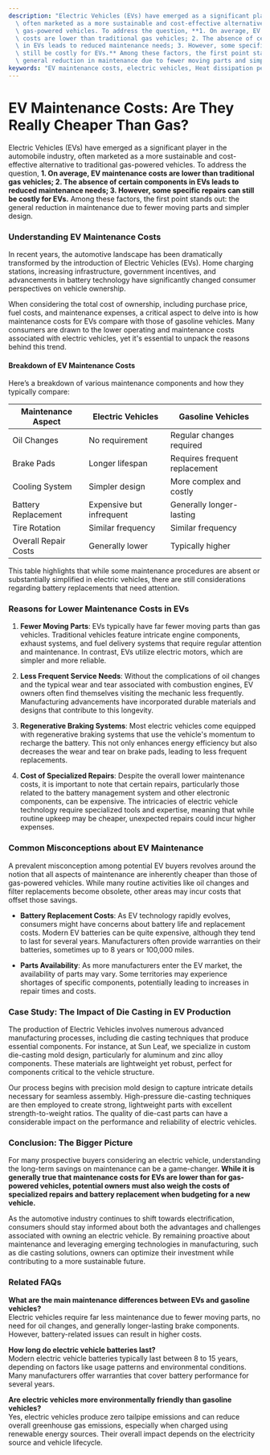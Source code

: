 ```yaml
---
description: "Electric Vehicles (EVs) have emerged as a significant player in the automobile industry,\
  \ often marketed as a more sustainable and cost-effective alternative to traditional\
  \ gas-powered vehicles. To address the question, **1. On average, EV maintenance\
  \ costs are lower than traditional gas vehicles; 2. The absence of certain components\
  \ in EVs leads to reduced maintenance needs; 3. However, some specific repairs can\
  \ still be costly for EVs.** Among these factors, the first point stands out: the\
  \ general reduction in maintenance due to fewer moving parts and simpler design."
keywords: "EV maintenance costs, electric vehicles, Heat dissipation performance, Die-cast aluminum"
---
```

# EV Maintenance Costs: Are They Really Cheaper Than Gas?

Electric Vehicles (EVs) have emerged as a significant player in the automobile industry, often marketed as a more sustainable and cost-effective alternative to traditional gas-powered vehicles. To address the question, **1. On average, EV maintenance costs are lower than traditional gas vehicles; 2. The absence of certain components in EVs leads to reduced maintenance needs; 3. However, some specific repairs can still be costly for EVs.** Among these factors, the first point stands out: the general reduction in maintenance due to fewer moving parts and simpler design.

### Understanding EV Maintenance Costs

In recent years, the automotive landscape has been dramatically transformed by the introduction of Electric Vehicles (EVs). Home charging stations, increasing infrastructure, government incentives, and advancements in battery technology have significantly changed consumer perspectives on vehicle ownership. 

When considering the total cost of ownership, including purchase price, fuel costs, and maintenance expenses, a critical aspect to delve into is how maintenance costs for EVs compare with those of gasoline vehicles. Many consumers are drawn to the lower operating and maintenance costs associated with electric vehicles, yet it's essential to unpack the reasons behind this trend.

#### Breakdown of EV Maintenance Costs

Here’s a breakdown of various maintenance components and how they typically compare:

| Maintenance Aspect        | Electric Vehicles           | Gasoline Vehicles          |
|--------------------------|-----------------------------|-----------------------------|
| Oil Changes              | No requirement              | Regular changes required   |
| Brake Pads               | Longer lifespan             | Requires frequent replacement |
| Cooling System           | Simpler design              | More complex and costly    |
| Battery Replacement      | Expensive but infrequent    | Generally longer-lasting    |
| Tire Rotation            | Similar frequency           | Similar frequency           |
| Overall Repair Costs     | Generally lower             | Typically higher           |

This table highlights that while some maintenance procedures are absent or substantially simplified in electric vehicles, there are still considerations regarding battery replacements that need attention. 

### Reasons for Lower Maintenance Costs in EVs

1. **Fewer Moving Parts**: EVs typically have far fewer moving parts than gas vehicles. Traditional vehicles feature intricate engine components, exhaust systems, and fuel delivery systems that require regular attention and maintenance. In contrast, EVs utilize electric motors, which are simpler and more reliable.

2. **Less Frequent Service Needs**: Without the complications of oil changes and the typical wear and tear associated with combustion engines, EV owners often find themselves visiting the mechanic less frequently. Manufacturing advancements have incorporated durable materials and designs that contribute to this longevity.

3. **Regenerative Braking Systems**: Most electric vehicles come equipped with regenerative braking systems that use the vehicle's momentum to recharge the battery. This not only enhances energy efficiency but also decreases the wear and tear on brake pads, leading to less frequent replacements.

4. **Cost of Specialized Repairs**: Despite the overall lower maintenance costs, it is important to note that certain repairs, particularly those related to the battery management system and other electronic components, can be expensive. The intricacies of electric vehicle technology require specialized tools and expertise, meaning that while routine upkeep may be cheaper, unexpected repairs could incur higher expenses.

### Common Misconceptions about EV Maintenance

A prevalent misconception among potential EV buyers revolves around the notion that all aspects of maintenance are inherently cheaper than those of gas-powered vehicles. While many routine activities like oil changes and filter replacements become obsolete, other areas may incur costs that offset those savings.

- **Battery Replacement Costs**: As EV technology rapidly evolves, consumers might have concerns about battery life and replacement costs. Modern EV batteries can be quite expensive, although they tend to last for several years. Manufacturers often provide warranties on their batteries, sometimes up to 8 years or 100,000 miles.

- **Parts Availability**: As more manufacturers enter the EV market, the availability of parts may vary. Some territories may experience shortages of specific components, potentially leading to increases in repair times and costs.

### Case Study: The Impact of Die Casting in EV Production

The production of Electric Vehicles involves numerous advanced manufacturing processes, including die casting techniques that produce essential components. For instance, at Sun Leaf, we specialize in custom die-casting mold design, particularly for aluminum and zinc alloy components. These materials are lightweight yet robust, perfect for components critical to the vehicle structure. 

Our process begins with precision mold design to capture intricate details necessary for seamless assembly. High-pressure die-casting techniques are then employed to create strong, lightweight parts with excellent strength-to-weight ratios. The quality of die-cast parts can have a considerable impact on the performance and reliability of electric vehicles.

### Conclusion: The Bigger Picture

For many prospective buyers considering an electric vehicle, understanding the long-term savings on maintenance can be a game-changer. **While it is generally true that maintenance costs for EVs are lower than for gas-powered vehicles, potential owners must also weigh the costs of specialized repairs and battery replacement when budgeting for a new vehicle.**

As the automotive industry continues to shift towards electrification, consumers should stay informed about both the advantages and challenges associated with owning an electric vehicle. By remaining proactive about maintenance and leveraging emerging technologies in manufacturing, such as die casting solutions, owners can optimize their investment while contributing to a more sustainable future. 

### Related FAQs

**What are the main maintenance differences between EVs and gasoline vehicles?**  
Electric vehicles require far less maintenance due to fewer moving parts, no need for oil changes, and generally longer-lasting brake components. However, battery-related issues can result in higher costs.

**How long do electric vehicle batteries last?**  
Modern electric vehicle batteries typically last between 8 to 15 years, depending on factors like usage patterns and environmental conditions. Many manufacturers offer warranties that cover battery performance for several years.

**Are electric vehicles more environmentally friendly than gasoline vehicles?**  
Yes, electric vehicles produce zero tailpipe emissions and can reduce overall greenhouse gas emissions, especially when charged using renewable energy sources. Their overall impact depends on the electricity source and vehicle lifecycle.
